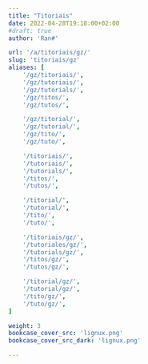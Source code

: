 ```yaml
---
title: "Titoriais"
date: 2022-04-28T19:18:00+02:00
#draft: true
author: 'Ran#'

url: '/a/titoriais/gz/'
slug: 'titoriais/gz'
aliases: [
    '/gz/titoriais/',
    '/gz/tutoriais/',
    '/gz/tutorials/',
    '/gz/titos/',
    '/gz/tutos/',

    '/gz/titorial/',
    '/gz/tutorial/',
    '/gz/tito/',
    '/gz/tuto/',

    '/titoriais/',
    '/tutoriais/',
    '/tutorials/',
    '/titos/',
    '/tutos/',

    '/titorial/',
    '/tutorial/',
    '/tito/',
    '/tuto/',

    '/titoriais/gz/',
    '/tutoriales/gz/',
    '/tutorials/gz/',
    '/titos/gz/',
    '/tutos/gz/',

    '/titorial/gz/',
    '/tutorial/gz/',
    '/tito/gz/',
    '/tuto/gz/',
]

weight: 3
bookcase_cover_src: 'lignux.png'
bookcase_cover_src_dark: 'lignux.png'

---
```

